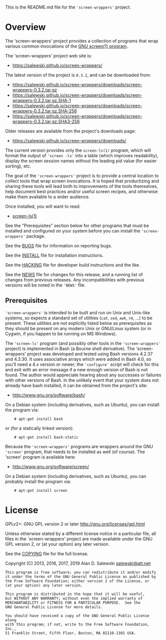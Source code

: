 This is the README.md file for the `'screen-wrappers'` project.

# Overview

The 'screen-wrappers' project provides a collection of programs that wrap
various common invocations of the [GNU screen(1) program][SCREEN].

The 'screen-wrappers' project web site is:

   * https://salewski.github.io/screen-wrappers/

The latest version of the project is `0.3.2`, and can be downloaded from:

   * https://salewski.github.io/screen-wrappers/downloads/screen-wrappers-0.3.2.tar.gz
   * https://salewski.github.io/screen-wrappers/downloads/screen-wrappers-0.3.2.tar.gz.SHA-1
   * https://salewski.github.io/screen-wrappers/downloads/screen-wrappers-0.3.2.tar.gz.SHA-256
   * https://salewski.github.io/screen-wrappers/downloads/screen-wrappers-0.3.2.tar.gz.SHA3-256
    
Older releases are available from the project's downloads page:

   * https://salewski.github.io/screen-wrappers/downloads/

The current version provides only the `screen-ls(1)` program, which will
format the output of `'screen -ls'` into a table (which improves readability),
display the screen session names without the leading pid value (for easier
sorting), etc.

The goal of the `'screen-wrappers'` project is to provide a central location
to collect tools that wrap screen invocations. It is hoped that productizing
and sharing these tools will lead both to improvements of the tools
themselves, help document best practices and/or useful screen recipes, and
otherwise make them available to a wider audience.

Once installed, you will want to read:

   * [screen-ls(1)]


See the "Prerequisites" section below for other programs that must be
installed and configured on your system before you can install the
`'screen-wrappers'` package.

See the [BUGS] file for information on reporting bugs.

See the [INSTALL] file for installation instructions.

See the [HACKING] file for developer build instructions and the like.

See the [NEWS] file for changes for this release, and a running list of
changes from previous releases. Any incompatibilities with previous versions
will be noted in the `'NEWS'` file.


## Prerequisites

`'screen-wrappers'` is intended to be built and run on Unix and Unix-like
systems, so expects a standard set of utilities (`cat`, `sed`, `awk`, `rm`,
...) to be present. These utilities are not explicitly listed below as
prerequisites as they should be present on any modern Unix or GNU/Linux system
(or in Cygwin, if you happen to be running on MS Windows).

The `'screen-ls'` program (and possibly other tools in the `'screen-wrappers'`
project) is implemented in Bash (a Bourne shell derivative). The
'screen-wrappers' project was developed and tested using Bash versions 4.2.37
and 4.3.30. It uses associative arrays which were added in Bash 4.0, so you'll
need a 4.x version or newer; the `'configure'` script will check for this and
exit with an error message if a new enough version of Bash is not found. The
author would appreciate hearing about any successes or failures with other
versions of Bash. In the unlikely event that your system does not already have
bash installed, it can be obtained from the project's site:

   * http://www.gnu.org/software/bash/

On a Debian system (including derivatives, such as Ubuntu), you can install
the program via:
```
    # apt-get install bash
```

or (for a statically linked version):
```
    # apt-get install bash-static
```

Because the `'screen-wrappers'` programs are wrappers around the GNU
`'screen'` program, that needs to be installed as well (of course). The
'screen' program is available here:

   * http://www.gnu.org/software/screen/

On a Debian system (including derivatives, such as Ubuntu), you can probably
install the program via:
```
    # apt-get install screen
```


# License

GPLv2+: GNU GPL version 2 or later <http://gnu.org/licenses/gpl.html>

Unless otherwise stated by a different license notice in a particular file,
all files in the `screen-wrappers' project are made available under the GNU
GPL version 2, or (at your option) any later version.

See the [COPYING] file for the full license.

Copyright (C) 2013, 2016, 2017, 2019 Alan D. Salewski <salewski@att.net>

    This program is free software; you can redistribute it and/or modify
    it under the terms of the GNU General Public License as published by
    the Free Software Foundation; either version 2 of the License, or
    (at your option) any later version.

    This program is distributed in the hope that it will be useful,
    but WITHOUT ANY WARRANTY; without even the implied warranty of
    MERCHANTABILITY or FITNESS FOR A PARTICULAR PURPOSE.  See the
    GNU General Public License for more details.

    You should have received a copy of the GNU General Public License along
    with this program; if not, write to the Free Software Foundation, Inc.,
    51 Franklin Street, Fifth Floor, Boston, MA 02110-1301 USA.



[BUGS]:         https://github.com/salewski/screen-wrappers/blob/master/BUGS
[COPYING]:      https://github.com/salewski/screen-wrappers/blob/master/COPYING
[HACKING]:      https://github.com/salewski/screen-wrappers/blob/master/HACKING
[INSTALL]:      https://github.com/salewski/screen-wrappers/blob/master/INSTALL
[NEWS]:         https://github.com/salewski/screen-wrappers/blob/master/NEWS
[screen-ls(1)]: https://salewski.github.io/screen-wrappers/man/man1/screen-ls.1.html
[SCREEN]:       http://www.gnu.org/software/screen/
